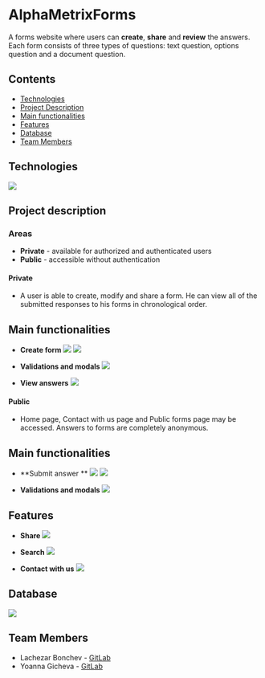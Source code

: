 # AlphaMetrixForms
A forms website where users can **create**, **share** and **review** the answers.
Each form consists of three types of questions: text question, options question and a document question.

## Contents

- [Technologies](#technologies)
- [Project Description](#project-description)
- [Main functionalities](#main-functionalities)
- [Features](#features)
- [Database](#database)
- [Team Members](#team-members)

## Technologies
![](/Images/git-technologies.png)

## Project description
### Areas
* **Private** - available for authorized and authenticated users 
* **Public** -  accessible without authentication

#### Private
* A user is able to create, modify and share a form. He can view all of the submitted responses to his forms in chronological order.

## Main functionalities
* **Create form**
![](/Images/textquestion.png)
![](/Images/optionquestion.png)

* **Validations and modals**
![](/Images/success.png)

* **View answers**
![](/Images/download.png)


#### Public
* Home page, Contact with us page and Public forms page may be accessed. Answers to forms are completely anonymous.

## Main functionalities
* **Submit answer **
![](/Images/satisfaction.png)
![](/Images/upload.png)

* **Validations and modals**
![](/Images/document-restriction.png)

## Features

* **Share**
![](/Images/share.png)

* **Search**
![](/Images/search.png)

* **Contact with us**
![](/Images/contactwithus.png)


## Database
![](/Images/Database.png)

## Team Members
* Lachezar Bonchev - [GitLab](https://gitlab.com/lachezar.bonchev)
* Yoanna Gicheva - [GitLab](https://gitlab.com/yoanna.gicheva)
